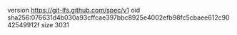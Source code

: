 version https://git-lfs.github.com/spec/v1
oid sha256:076631d4b030a93cffcae397bbc8925e4002efb98fc5cbaee612c9042549912f
size 3031
